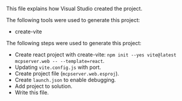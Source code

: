 This file explains how Visual Studio created the project.

The following tools were used to generate this project:
- create-vite

The following steps were used to generate this project:
- Create react project with create-vite: `npm init --yes vite@latest mcpserver.web -- --template=react`.
- Updating `vite.config.js` with port.
- Create project file (`mcpserver.web.esproj`).
- Create `launch.json` to enable debugging.
- Add project to solution.
- Write this file.
